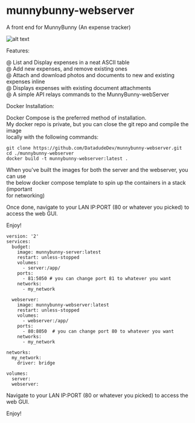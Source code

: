 # munnybunny-webserver
A front end for MunnyBunny (An expense tracker) 

![alt text](https://datadude.dev/wp-content/uploads/2023/10/00002-2207509569.png)



Features:

@ List and Display expenses in a neat ASCII table  
@ Add new expenses, and remove existing ones  
@ Attach and download photos and documents to new and existing expenses inline  
@ Displays expenses with existing document attachments  
@ A simple API relays commands to the MunnyBunny-webServer  


Docker Installation: 

Docker Compose is the preferred method of installation.  
My docker repo is private, but you can close the git repo and compile the image  
locally with the following commands: 

```
git clone https://github.com/DatadudeDev/munnybunny-webserver.git
cd ./munnybunny-webserver
docker build -t munnybunny-webserver:latest .
```

When you've built the images for both the server and the webserver, you can use  
the below docker compose template to spin up the containers in a stack (important  
for networking) 

Once done, navigate to your LAN IP:PORT (80 or whatever you picked) to access the web GUI.

Enjoy!

```
version: '2'
services:
  budget:
    image: munnybunny-server:latest
    restart: unless-stopped
    volumes:
      - server:/app/
    ports:
      - 81:5050 # you can change port 81 to whatever you want
    networks:
      - my_network

  webserver:
    image: munnybunny-webserver:latest
    restart: unless-stopped
    volumes:
      - webserver:/app/
    ports:
      - 80:8050  # you can change port 80 to whatever you want
    networks:
      - my_network

networks:
  my_network:
    driver: bridge

volumes:
  server:
  webserver:

```

Navigate to your LAN IP:PORT (80 or whatever you picked) to access the web GUI. 

Enjoy! 
